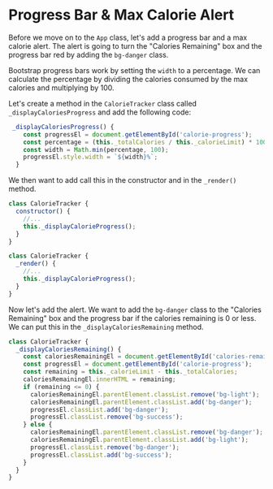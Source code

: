 # Progress Bar & Max Calorie Alert

Before we move on to the `App` class, let's add a progress bar and a max calorie alert. The alert is going to turn the "Calories Remaining" box and the progress bar red by adding the `bg-danger` class.

Bootstrap progress bars work by setting the `width` to a percentage. We can calculate the percentage by dividing the calories consumed by the max calories and multiplying by 100.

Let's create a method in the `CalorieTracker` class called `_displayCaloriesProgress` and add the following code:

```js
 _displayCaloriesProgress() {
    const progressEl = document.getElementById('calorie-progress');
    const percentage = (this._totalCalories / this._calorieLimit) * 100;
    const width = Math.min(percentage, 100);
    progressEl.style.width = `${width}%`;
  }
```

We then want to add call this in the constructor and in the `_render()` method.

```js
class CalorieTracker {
  constructor() {
    //...
    this._displayCalorieProgress();
  }
}
```

```js
class CalorieTracker {
  _render() {
    //...
    this._displayCalorieProgress();
  }
}
```

Now let's add the alert. We want to add the `bg-danger` class to the "Calories Remaining" box and the progress bar if the calories remaining is 0 or less. We can put this in the `_displayCaloriesRemaining` method.

```js
class CalorieTracker {
  _displayCaloriesRemaining() {
    const caloriesRemainingEl = document.getElementById('calories-remaining');
    const progressEl = document.getElementById('calorie-progress');
    const remaining = this._calorieLimit - this._totalCalories;
    caloriesRemainingEl.innerHTML = remaining;
    if (remaining <= 0) {
      caloriesRemainingEl.parentElement.classList.remove('bg-light');
      caloriesRemainingEl.parentElement.classList.add('bg-danger');
      progressEl.classList.add('bg-danger');
      progressEl.classList.remove('bg-success');
    } else {
      caloriesRemainingEl.parentElement.classList.remove('bg-danger');
      caloriesRemainingEl.parentElement.classList.add('bg-light');
      progressEl.classList.remove('bg-danger');
      progressEl.classList.add('bg-success');
    }
  }
}
```
